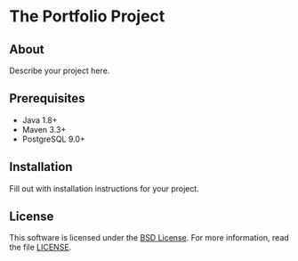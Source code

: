 # The Portfolio Project

## About

Describe your project here.

## Prerequisites

- Java 1.8+
- Maven 3.3+
- PostgreSQL 9.0+

## Installation

Fill out with installation instructions for your project.

## License

This software is licensed under the [BSD License][BSD]. For more information, read the file [LICENSE](LICENSE).

[BSD]: https://opensource.org/licenses/BSD-3-Clause
